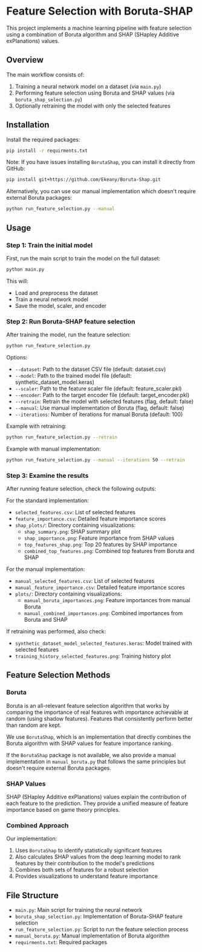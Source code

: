 # Feature Selection with Boruta-SHAP

This project implements a machine learning pipeline with feature selection using a combination of Boruta algorithm and SHAP (SHapley Additive exPlanations) values.

## Overview

The main workflow consists of:

1. Training a neural network model on a dataset (via `main.py`)
2. Performing feature selection using Boruta and SHAP values (via `boruta_shap_selection.py`)
3. Optionally retraining the model with only the selected features

## Installation

Install the required packages:

```bash
pip install -r requirments.txt
```

Note: If you have issues installing `BorutaShap`, you can install it directly from GitHub:

```bash
pip install git+https://github.com/Ekeany/Boruta-Shap.git
```

Alternatively, you can use our manual implementation which doesn't require external Boruta packages:

```bash
python run_feature_selection.py --manual
```

## Usage

### Step 1: Train the initial model

First, run the main script to train the model on the full dataset:

```bash
python main.py
```

This will:
- Load and preprocess the dataset
- Train a neural network model
- Save the model, scaler, and encoder

### Step 2: Run Boruta-SHAP feature selection

After training the model, run the feature selection:

```bash
python run_feature_selection.py
```

Options:
- `--dataset`: Path to the dataset CSV file (default: dataset.csv)
- `--model`: Path to the trained model file (default: synthetic_dataset_model.keras)
- `--scaler`: Path to the feature scaler file (default: feature_scaler.pkl)
- `--encoder`: Path to the target encoder file (default: target_encoder.pkl)
- `--retrain`: Retrain the model with selected features (flag, default: false)
- `--manual`: Use manual implementation of Boruta (flag, default: false)
- `--iterations`: Number of iterations for manual Boruta (default: 100)

Example with retraining:
```bash
python run_feature_selection.py --retrain
```

Example with manual implementation:
```bash
python run_feature_selection.py --manual --iterations 50 --retrain
```

### Step 3: Examine the results

After running feature selection, check the following outputs:

For the standard implementation:
- `selected_features.csv`: List of selected features
- `feature_importance.csv`: Detailed feature importance scores
- `shap_plots/`: Directory containing visualizations:
  - `shap_summary.png`: SHAP summary plot
  - `shap_importance.png`: Feature importance from SHAP values
  - `top_features_shap.png`: Top 20 features by SHAP importance
  - `combined_top_features.png`: Combined top features from Boruta and SHAP

For the manual implementation:
- `manual_selected_features.csv`: List of selected features
- `manual_feature_importance.csv`: Detailed feature importance scores
- `plots/`: Directory containing visualizations:
  - `manual_boruta_importances.png`: Feature importances from manual Boruta
  - `manual_combined_importances.png`: Combined importances from Boruta and SHAP

If retraining was performed, also check:
- `synthetic_dataset_model_selected_features.keras`: Model trained with selected features
- `training_history_selected_features.png`: Training history plot

## Feature Selection Methods

### Boruta

Boruta is an all-relevant feature selection algorithm that works by comparing the importance of real features with importance achievable at random (using shadow features). Features that consistently perform better than random are kept.

We use `BorutaShap`, which is an implementation that directly combines the Boruta algorithm with SHAP values for feature importance ranking.

If the `BorutaShap` package is not available, we also provide a manual implementation in `manual_boruta.py` that follows the same principles but doesn't require external Boruta packages.

### SHAP Values

SHAP (SHapley Additive exPlanations) values explain the contribution of each feature to the prediction. They provide a unified measure of feature importance based on game theory principles.

### Combined Approach

Our implementation:
1. Uses `BorutaShap` to identify statistically significant features
2. Also calculates SHAP values from the deep learning model to rank features by their contribution to the model's predictions
3. Combines both sets of features for a robust selection
4. Provides visualizations to understand feature importance

## File Structure

- `main.py`: Main script for training the neural network
- `boruta_shap_selection.py`: Implementation of Boruta-SHAP feature selection
- `run_feature_selection.py`: Script to run the feature selection process
- `manual_boruta.py`: Manual implementation of Boruta algorithm
- `requirments.txt`: Required packages